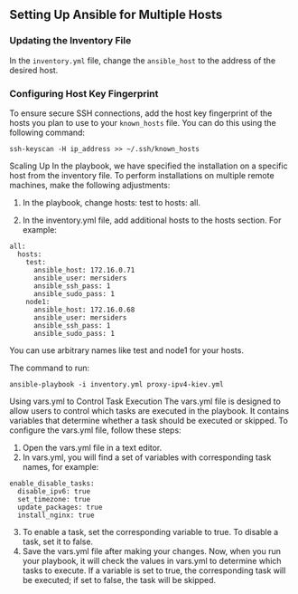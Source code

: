 ## Setting Up Ansible for Multiple Hosts

### Updating the Inventory File
In the `inventory.yml` file, change the `ansible_host` to the address of the desired host.

### Configuring Host Key Fingerprint
To ensure secure SSH connections, add the host key fingerprint of the hosts you plan to use to your `known_hosts` file. You can do this using the following command:

```shell
ssh-keyscan -H ip_address >> ~/.ssh/known_hosts
```
Scaling Up
In the playbook, we have specified the installation on a specific host from the inventory file. To perform installations on multiple remote machines, make the following adjustments:

1. In the playbook, change hosts: test to hosts: all.

2. In the inventory.yml file, add additional hosts to the hosts section. For example:
```shell
all:
  hosts:
    test:
      ansible_host: 172.16.0.71
      ansible_user: mersiders
      ansible_ssh_pass: 1
      ansible_sudo_pass: 1
    node1:
      ansible_host: 172.16.0.68
      ansible_user: mersiders
      ansible_ssh_pass: 1
      ansible_sudo_pass: 1
```
You can use arbitrary names like test and node1 for your hosts.


The command to run:
```shell
ansible-playbook -i inventory.yml proxy-ipv4-kiev.yml
```

Using vars.yml to Control Task Execution
The vars.yml file is designed to allow users to control which tasks are executed in the playbook. It contains variables that determine whether a task should be executed or skipped. To configure the vars.yml file, follow these steps:
1. Open the vars.yml file in a text editor.
2. In vars.yml, you will find a set of variables with corresponding task names, for example:
```shell
enable_disable_tasks:
  disable_ipv6: true
  set_timezone: true
  update_packages: true
  install_nginx: true
```
3. To enable a task, set the corresponding variable to true. To disable a task, set it to false.
4. Save the vars.yml file after making your changes.
Now, when you run your playbook, it will check the values in vars.yml to determine which tasks to execute. If a variable is set to true, the corresponding task will be executed; if set to false, the task will be skipped.
